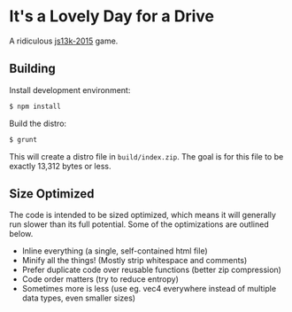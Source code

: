 # It's a Lovely Day for a Drive

A ridiculous [js13k-2015](http://2015.js13kgames.com/) game.

## Building

Install development environment:

```bash
$ npm install
```

Build the distro:

```bash
$ grunt
```

This will create a distro file in `build/index.zip`. The goal is for this file to be exactly 13,312 bytes or less.

## Size Optimized

The code is intended to be sized optimized, which means it will generally run slower than its full potential. Some of the optimizations are outlined below.

* Inline everything (a single, self-contained html file)
* Minify all the things! (Mostly strip whitespace and comments)
* Prefer duplicate code over reusable functions (better zip compression)
* Code order matters (try to reduce entropy)
* Sometimes more is less (use eg. vec4 everywhere instead of multiple data types, even smaller sizes)
